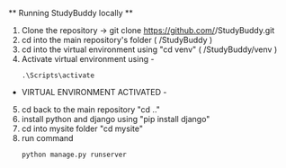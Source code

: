 ** Running StudyBuddy locally **

1. Clone the repository -> git clone https://github.com/<username>/StudyBuddy.git
2. cd into the main repository's folder ( /StudyBuddy )
3. cd into the virtual environment using "cd venv" ( /StudyBuddy/venv )
4. Activate virtual environment using -
	```
	.\Scripts\activate
	```
- VIRTUAL ENVIRONMENT ACTIVATED - 
5. cd back to the main repository "cd .."
6. install python and django using "pip install django"
7. cd into mysite folder "cd mysite"
8. run command 
	```
	python manage.py runserver
	```
